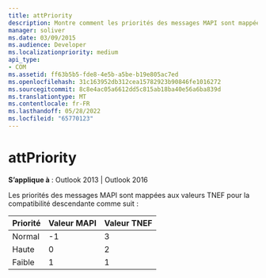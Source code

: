 ```yaml
---
title: attPriority
description: Montre comment les priorités des messages MAPI sont mappées aux valeurs TNEF à des fins de compatibilité descendante.
manager: soliver
ms.date: 03/09/2015
ms.audience: Developer
ms.localizationpriority: medium
api_type:
- COM
ms.assetid: ff63b5b5-fde8-4e5b-a5be-b19e805ac7ed
ms.openlocfilehash: 31c163952db312cea15782923b90846fe1016272
ms.sourcegitcommit: 8c8e4ac05a6612dd5c815ab18ba40e56a6ba839d
ms.translationtype: MT
ms.contentlocale: fr-FR
ms.lasthandoff: 05/28/2022
ms.locfileid: "65770123"
---
```

# <a name="attpriority"></a>attPriority

  
  
**S’applique à** : Outlook 2013 | Outlook 2016 
  
Les priorités des messages MAPI sont mappées aux valeurs TNEF pour la compatibilité descendante comme suit :
  
|**Priorité**|**Valeur MAPI**|**Valeur TNEF**|
|:-----|:-----|:-----|
|Normal  <br/> |-1  <br/> |3  <br/> |
|Haute  <br/> |0  <br/> |2  <br/> |
|Faible  <br/> |1  <br/> |1  <br/> |
   

